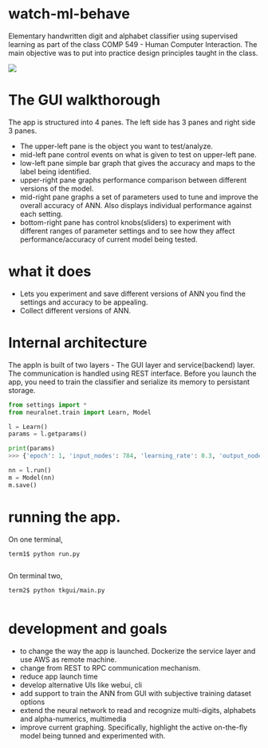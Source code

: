# watch-ml-behave
Elementary handwritten digit and alphabet classifier using supervised learning as part of the class COMP 549 - Human Computer Interaction. The main objective was to put into practice design principles taught in the class.

![](handwritten.gif)

# The GUI walkthorough
The app is structured into 4 panes. The left side has 3 panes and right side 3 panes.
* The upper-left pane is the object you want to test/analyze.
* mid-left pane control events on what is given to test on upper-left pane.
* low-left pane simple bar graph that gives the accuracy and maps to the label being identified.
* upper-right pane graphs performance comparison between different versions of the model.
* mid-right pane graphs a set of parameters used to tune and improve the overall accuracy of ANN. Also displays individual performance against each setting.
* bottom-right pane has control knobs(sliders) to experiment with different ranges of parameter settings and to see how they affect performance/accuracy of current model being tested.

# what it does
* Lets you experiment and save different versions of ANN you find the settings and accuracy to be appealing.
* Collect different versions of ANN.

# Internal architecture
The appln is built of two layers - The GUI layer and service(backend) layer. The communication is handled using REST interface.
Before you launch the app, you need to train the classifier and serialize its memory to persistant storage.

```python
from settings import *
from neuralnet.train import Learn, Model

l = Learn()
params = l.getparams()

print(params) 
>>> {'epoch': 1, 'input_nodes': 784, 'learning_rate': 0.3, 'output_nodes': 10, 'hidden_nodes': 100}

nn = l.run()
m = Model(nn)
m.save()
```

# running the app.
On one terminal, 
```console
term1$ python run.py


```
On terminal two,
```console
term2$ python tkgui/main.py


```

# development and goals
* to change the way the app is launched. Dockerize the service layer and use AWS as remote machine.
* change from REST to RPC communication mechanism.
* reduce app launch time
* develop alternative UIs like webui, cli
* add support to train the ANN from GUI with subjective training dataset options
* extend the neural network to read and recognize multi-digits, alphabets and alpha-numerics, multimedia
* improve current graphing. Specifically, highlight the active on-the-fly model being tunned and experimented with.
